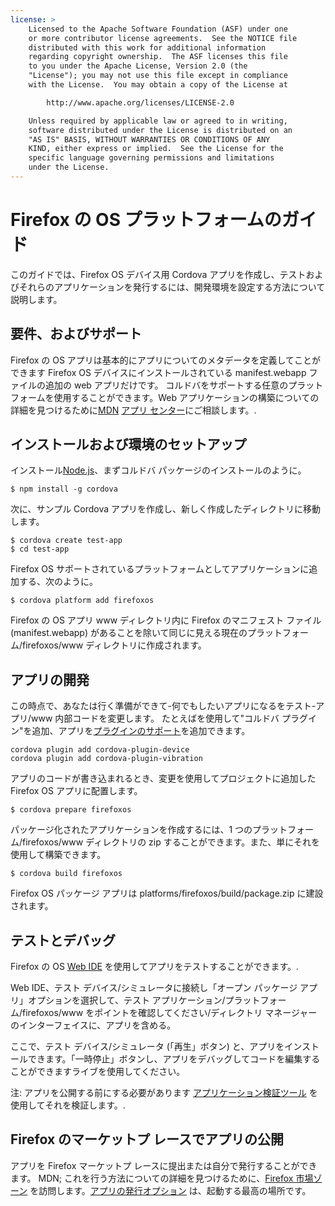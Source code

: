 ```yaml
---
license: >
    Licensed to the Apache Software Foundation (ASF) under one
    or more contributor license agreements.  See the NOTICE file
    distributed with this work for additional information
    regarding copyright ownership.  The ASF licenses this file
    to you under the Apache License, Version 2.0 (the
    "License"); you may not use this file except in compliance
    with the License.  You may obtain a copy of the License at

        http://www.apache.org/licenses/LICENSE-2.0

    Unless required by applicable law or agreed to in writing,
    software distributed under the License is distributed on an
    "AS IS" BASIS, WITHOUT WARRANTIES OR CONDITIONS OF ANY
    KIND, either express or implied.  See the License for the
    specific language governing permissions and limitations
    under the License.
---
```


# Firefox の OS プラットフォームのガイド

このガイドでは、Firefox OS デバイス用 Cordova アプリを作成し、テストおよびそれらのアプリケーションを発行するには、開発環境を設定する方法について説明します。

## 要件、およびサポート

Firefox の OS アプリは基本的にアプリについてのメタデータを定義してことができます Firefox OS デバイスにインストールされている manifest.webapp ファイルの追加の web アプリだけです。 コルドバをサポートする任意のプラットフォームを使用することができます。Web アプリケーションの構築についての詳細を見つけるために[MDN][1] [アプリ センター][2]にご相談します。.

 [1]: https://developer.mozilla.org/en-US/
 [2]: https://developer.mozilla.org/en-US/Apps

## インストールおよび環境のセットアップ

インストール[Node.js][3]、まずコルドバ パッケージのインストールのように。

 [3]: http://nodejs.org/

    $ npm install -g cordova
    

次に、サンプル Cordova アプリを作成し、新しく作成したディレクトリに移動します。

    $ cordova create test-app
    $ cd test-app
    

Firefox OS サポートされているプラットフォームとしてアプリケーションに追加する、次のように。

    $ cordova platform add firefoxos
    

Firefox の OS アプリ www ディレクトリ内に Firefox のマニフェスト ファイル (manifest.webapp) があることを除いて同じに見える現在のプラットフォーム/firefoxos/www ディレクトリに作成されます。

## アプリの開発

この時点で、あなたは行く準備ができて-何でもしたいアプリになるをテスト-アプリ/www 内部コードを変更します。 たとえばを使用して"コルドバ プラグイン"を追加、アプリを[プラグインのサポート]()を追加できます。

    cordova plugin add cordova-plugin-device
    cordova plugin add cordova-plugin-vibration
    

アプリのコードが書き込まれるとき、変更を使用してプロジェクトに追加した Firefox OS アプリに配置します。

    $ cordova prepare firefoxos
    

パッケージ化されたアプリケーションを作成するには、1 つのプラットフォーム/firefoxos/www ディレクトリの zip することができます。また、単にそれを使用して構築できます。

    $ cordova build firefoxos
    

Firefox OS パッケージ アプリは platforms/firefoxos/build/package.zip に建設されます。

## テストとデバッグ

Firefox の OS [Web IDE][4] を使用してアプリをテストすることができます。.

 [4]: https://developer.mozilla.org/en-US/docs/Tools/WebIDE

Web IDE、テスト デバイス/シミュレータに接続し「オープン パッケージ アプリ」オプションを選択して、テスト アプリケーション/プラットフォーム/firefoxos/www をポイントを確認してください/ディレクトリ マネージャーのインターフェイスに、アプリを含める。

ここで、テスト デバイス/シミュレータ (「再生」ボタン) と、アプリをインストールできます。「一時停止」ボタンし、アプリをデバッグしてコードを編集することができますライブを使用してください。

注: アプリを公開する前にする必要があります [アプリケーション検証ツール][5] を使用してそれを検証します。.

 [5]: https://marketplace.firefox.com/developers/validator

## Firefox のマーケットプ レースでアプリの公開

アプリを Firefox マーケットプ レースに提出または自分で発行することができます。 MDN; これを行う方法についての詳細を見つけるために、[Firefox 市場ゾーン][6] を訪問します。[アプリの発行オプション][7] は、起動する最高の場所です。

 [6]: https://developer.mozilla.org/en-US/Marketplace
 [7]: https://developer.mozilla.org/en-US/Marketplace/Publishing/Publish_options